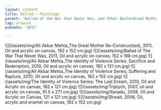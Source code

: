 ```yaml
---
layout: content
title: Ballad ~ Paintings
parent: 'Ballad of the War that Never Was, and Other Basterdised Myths '
tag: artwork
pubdate: '2011'

---
```

![](/assets/img/Ali Akbar Mehta_The Great Mother Re-Construct(ed), 2011, Oil and acrylic on canvas, 182 x 152 cm.jpg)
![](/assets/img/Ballad of The War That Never Was, 2011, Oil and acrylic on canvas, 152 x 198 cm.jpg)
![](/assets/img/Ali Akbar Mehta_The Identity of Violence Series; Sacrifice and Redemption, 2010, Oil and acrylic on canvas, 182 x 121 cm.jpg)
![](/assets/img/Ali Akbar Mehta_The Identity of Violence Series; Suffering and Rapture, 2010, Oil and acrylic on canvas, 182 x 152 cm.jpg)
![](/assets/img/The Identity of Violence Series; The Last Dream, 2010, Oil and Acrylic on canvas, 182 x 121 cm.jpg)
![](/assets/img/Triptych, 2007, oil and acrylic on canvas, 91.5 x 271 cm.jpg)
![](/assets/img/Xanadu, 2008, Oil and Acrylic on Canvas, 121 x 121 cm.jpg)
![](/assets/img/Shwait, 2006, Oil, acrylic and enamel on canvas, 182 x 152 cm.jpg)

